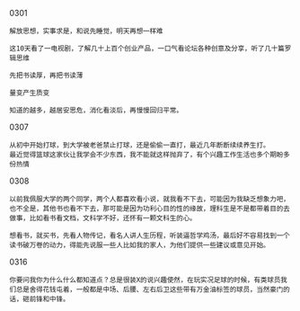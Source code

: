 
0301

    解放思想，实事求是，和说先睡觉，明天再想一样难

    这10天看了一电视剧，了解几十上百个创业产品，一口气看论坛各种创意及分享，听了几十篇罗辑思维

    先把书读厚，再把书读薄

    量变产生质变

    知道的越多，越居安思危，消化看淡后，再慢慢回归平常。

0307
    
    从初中开始打球，到大学被老爸禁止打球，还是偷偷一直打，最近几年断断续续养生打。
    最近觉得篮球这家伙让我学会不少东西，我不能就这样抛弃了，有个兴趣工作生活也多个期盼多份热情

0308

    以前我佩服大学的两个同学，两个人都喜欢看小说，就我看不下去，可能因为我缺乏想象力吧，也不全是，其他书也看不下去，那可能是因为功利心目的性的缘故，理科生是不是都带着目的去做事，比如看书看文档，文科学不好，还怀有一颗文科生的心。
    
    想看书，就买书，先看人物传记，看名人讲人生历程，听装逼哲学鸡汤，最后好不容易找到一个读书破万卷的动力，得能先说服一些人比如我的家人，为他们提供一些建议或意见开始。

0316

    你要问我你为什么什么都知道点？总是很装X的说兴趣使然，在玩实况足球的时候，有类球员我们总是舍得花钱屯着，一般都是中场、后腰、左右后卫这些带有万金油标签的球员，当然豪门的话，砸前锋和中锋。    